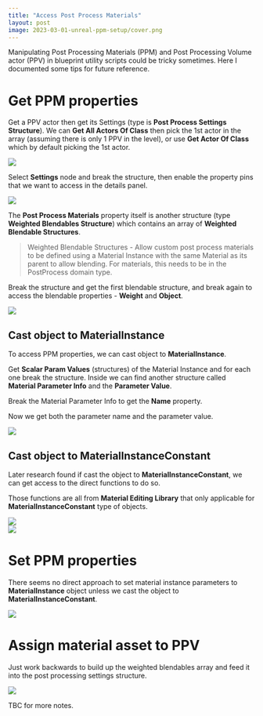 ```yaml
---
title: "Access Post Process Materials"
layout: post
image: 2023-03-01-unreal-ppm-setup/cover.png
---
```


Manipulating Post Processing Materials (PPM) and Post Processing Volume actor (PPV) in blueprint utility scripts could be tricky sometimes. Here I documented some tips for future reference.

# Get PPM properties

Get a PPV actor then get its Settings (type is **Post Process Settings Structure**). We can **Get All Actors Of Class** then pick the 1st actor in the array (assuming there is only 1 PPV in the level), or use **Get Actor Of Class** which by default picking the 1st actor.

<img src="{{ site.url }}/images\2023-03-01-unreal-ppm-setup\1.png" style="display:block; margin:auto;">

Select **Settings** node and break the structure, then enable the property pins that we want to access in the details panel.

<img src="{{ site.url }}/images\2023-03-01-unreal-ppm-setup\2.png" style="display:block; margin:auto;">



The **Post Process Materials** property itself is another structure (type **Weighted Blendables Structure**) which contains an array of **Weighted Blendable Structures**.

> Weighted Blendable Structures - Allow custom post process materials to be defined using a Material Instance with the same Material as its parent to allow blending. For materials, this needs to be in the PostProcess domain type.

Break the structure and get the first blendable structure, and break again to access the blendable properties - **Weight** and **Object**.

<img src="{{ site.url }}/images\2023-03-01-unreal-ppm-setup\3.png" style="display:block; margin:auto;">



## Cast object to MaterialInstance

To access PPM properties, we can cast object to **MaterialInstance**.

Get **Scalar Param Values** (structures) of the Material Instance and for each one break the structure. Inside we can find another structure called **Material Parameter Info** and the **Parameter Value**. 

Break the Material Parameter Info to get the **Name** property.

Now we get both the parameter name and the parameter value.

<img src="{{ site.url }}/images\2023-03-01-unreal-ppm-setup\4.png" style="display:block; margin:auto;">



## Cast object to MaterialInstanceConstant

Later research found if cast the object to **MaterialInstanceConstant**, we can get access to the direct functions to do so. 

Those functions are all from **Material Editing Library** that only applicable for **MaterialInstanceConstant** type of objects.

<img src="{{ site.url }}/images\2023-03-01-unreal-ppm-setup\5.png" style="display:block; margin:auto;">

<img src="{{ site.url }}/images\2023-03-01-unreal-ppm-setup\6.png" style="display:block; margin:auto;">



# Set PPM properties

There seems no direct approach to set material instance parameters to **MaterialInstance** object unless we cast the object to **MaterialInstanceConstant**.

<img src="{{ site.url }}/images\2023-03-01-unreal-ppm-setup\7.png" style="display:block; margin:auto;">



# Assign material asset to PPV

Just work backwards to build up the weighted blendables array and feed it into the post processing settings structure.

<img src="{{ site.url }}/images\2023-03-01-unreal-ppm-setup\8.png" style="display:block; margin:auto;">

TBC for more notes.